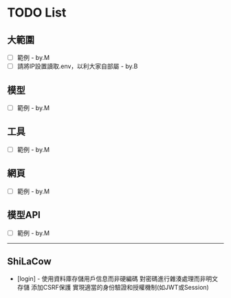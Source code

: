 # TODO List

## 大範圍
- [ ] 範例 - by.M
- [ ] 請將IP設置讀取.env，以利大家自部屬 - by.B

## 模型
- [ ] 範例 - by.M

## 工具
- [ ] 範例 - by.M

## 網頁
- [ ] 範例 - by.M

## 模型API
- [ ] 範例 - by.M

-----------------------
## ShiLaCow
- [login] - 使用資料庫存儲用戶信息而非硬編碼
對密碼進行雜湊處理而非明文存儲
添加CSRF保護
實現適當的身份驗證和授權機制(如JWT或Session)
